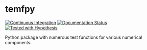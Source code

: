# temfpy

[![Continuous Integration](https://github.com/OpenSourceEconomics/temfpy/workflows/Continuous%20Integration/badge.svg?branch=master)](https://github.com/OpenSourceEconomics/temfpy/actions?query=branch%3Amaster)
[![Documentation Status](https://readthedocs.org/projects/temfpy/badge/?version=latest)](https://temfpy.readthedocs.io/en/latest/?badge=latest)
[![Tested with Hypothesis](https://img.shields.io/badge/hypothesis-tested-brightgreen.svg)](https://hypothesis.readthedocs.io/)

Python package with numerous test functions for various numerical components.


